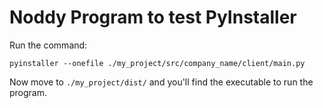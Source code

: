 # Noddy Program to test PyInstaller

Run the command:

```shell
pyinstaller --onefile ./my_project/src/company_name/client/main.py
```

Now move to `./my_project/dist/` and you'll find the executable to run the program.